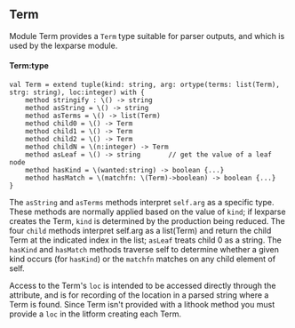 ## Term

Module Term provides a `Term` type suitable for parser outputs, and which is used by the lexparse module.

#### Term:type

    val Term = extend tuple(kind: string, arg: ortype(terms: list(Term), strg: string), loc:integer) with {
        method stringify : \() -> string
        method asString = \() -> string
        method asTerms = \() -> list(Term)
        method child0 = \() -> Term
        method child1 = \() -> Term
        method child2 = \() -> Term
        method childN = \(n:integer) -> Term
        method asLeaf = \() -> string       // get the value of a leaf node
        method hasKind = \(wanted:string) -> boolean {...}
        method hasMatch = \(matchfn: \(Term)->boolean) -> boolean {...}
    }

The `asString` and `asTerms` methods interpret `self.arg` as a specific type. These methods are normally applied based on the value of `kind`; if lexparse creates the Term, `kind` is determined by the production being reduced. The four `child` methods interpret self.arg as a list(Term) and return the child Term at the indicated index in the list; `asLeaf` treats child 0 as a string. The `hasKind` and `hasMatch` methods traverse self to determine whether a given kind occurs (for `hasKind`) or the `matchfn` matches on any child element of self.

Access to the Term's `loc` is intended to be accessed directly through the attribute, and is for recording of the location in a parsed string where a Term is found. Since Term isn't provided with a lithook method you must provide a `loc` in the litform creating each Term.
